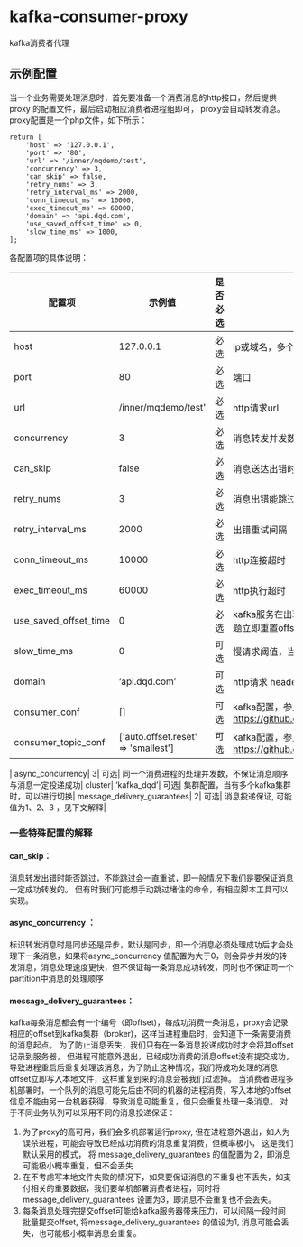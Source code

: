 # kafka-consumer-proxy
kafka消费者代理

## 示例配置
当一个业务需要处理消息时，首先要准备一个消费消息的http接口，然后提供proxy 的配置文件，最后启动相应消费者进程组即可， proxy会自动转发消息。 proxy配置是一个php文件，如下所示：
 
```
return [
    'host' => '127.0.0.1', 
    'port' => '80', 
    'url' => '/inner/mqdemo/test',
    'concurrency' => 3,
    'can_skip' => false,
    'retry_nums' => 3, 
    'retry_interval_ms' => 2000, 
    'conn_timeout_ms' => 10000, 
    'exec_timeout_ms' => 60000, 
    'domain' => 'api.dqd.com',
    'use_saved_offset_time' => 0,
    'slow_time_ms' => 1000, 
];

```
各配置项的具体说明：

| 配置项 | 示例值  | 是否必选| 说明|
|--|--|--|--|
host	|127.0.0.1|	必选	|ip或域名，多个以‘，’ （逗号）分隔|
port|	80	|必选	|端口|
url	|/inner/mqdemo/test'	|必选	|http请求url|
concurrency|	3	|必选|	消息转发并发数，实际等于启动的消费者进程数|
can_skip|	false	|必选|	消息送达出错时能否跳过，不能跳过会一直重试|
retry_nums|	3|	必选	|消息出错能跳过时重试次数|
retry_interval_ms|	2000	|必选|	出错重试间隔|
conn_timeout_ms	|10000	|必选	|http连接超时|
exec_timeout_ms|	60000|	必选|	http执行超时|
use_saved_offset_time|	0|	必选|	kafka服务在出现offset问题时需要重置offset的时间间隔，一般设为0，出问题立即重置offset|
slow_time_ms|	0|	可选|	慢请求阈值，当转发耗时超过该值则会打印相应消息日志|
domain	|‘api.dqd.com’|可选|	http请求 header host字段|
consumer_conf|[]|	可选|	kafka配置，参见：https://github.com/edenhill/librdkafka/blob/master/CONFIGURATION.md|
consumer_topic_conf|	['auto.offset.reset' => 'smallest']|	可选	|kafka配置，参见：https://github.com/edenhill/librdkafka/blob/master/CONFIGURATION.md
|
async_concurrency|	3|	可选|	同一个消费进程的处理并发数，不保证消息顺序与消息一定投递成功|
cluster|	‘kafka_dqd’|	可选|	集群配置，当有多个kafka集群时，可以进行切换|
message_delivery_guarantees|	2|	可选|	消息投递保证, 可能值为1、2、3 ，见下文解释|

### 一些特殊配置的解释
#### can_skip：
消息转发出错时能否跳过，不能跳过会一直重试，即一般情况下我们是要保证消息一定成功转发的。 但有时我们可能想手动跳过堵住的命令，有相应脚本工具可以实现。
#### async_concurrency ：
标识转发消息时是同步还是异步，默认是同步，即一个消息必须处理成功后才会处理下一条消息，如果将async_concurrency 值配置为大于0，则会异步并发的转发消息，消息处理速度更快，但不保证每一条消息成功转发，同时也不保证同一个partition中消息的处理顺序
#### message_delivery_guarantees：
kafka每条消息都会有一个编号（即offset)，每成功消费一条消息，proxy会记录相应的offset到kafka集群（broker)，这样当进程重启时，会知道下一条需要消费的消息起点。
为了防止消息丢失，我们只有在一条消息投递成功时才会将其offset记录到服务器， 但进程可能意外退出，已经成功消费的消息offset没有提交成功，
导致进程重启后重复处理该消息，为了防止这种情况，我们将成功处理的消息offset立即写入本地文件，这样重复到来的消息会被我们过滤掉。
当消费者进程多机部署时，一个队列的消息可能先后由不同的机器的进程消费，写入本地的offset信息不能由另一台机器获得，导致消息可能重复，但只会重复处理一条消息。
对于不同业务队列可以采用不同的消息投递保证：
  1. 为了proxy的高可用，我们会多机部署运行proxy, 但在进程意外退出，如人为误杀进程，可能会导致已经成功消费的消息重复消费，但概率极小， 这是我们默认采用的模式， 将 message_delivery_guarantees 的值配置为 2，即消息可能极小概率重复，但不会丢失
2. 在不考虑写本地文件失败的情况下，如果要保证消息的不重复也不丢失，如支付相关的重要数据，我们要单机部署消费者进程，同时将 message_delivery_guarantees 设置为3，即消息不会重复也不会丢失。
3. 每条消息处理完提交offset可能给kafka服务器带来压力，可以间隔一段时间批量提交offset, 将message_delivery_guarantees 的值设为1, 消息可能会丢失，也可能极小概率消息会重复。
